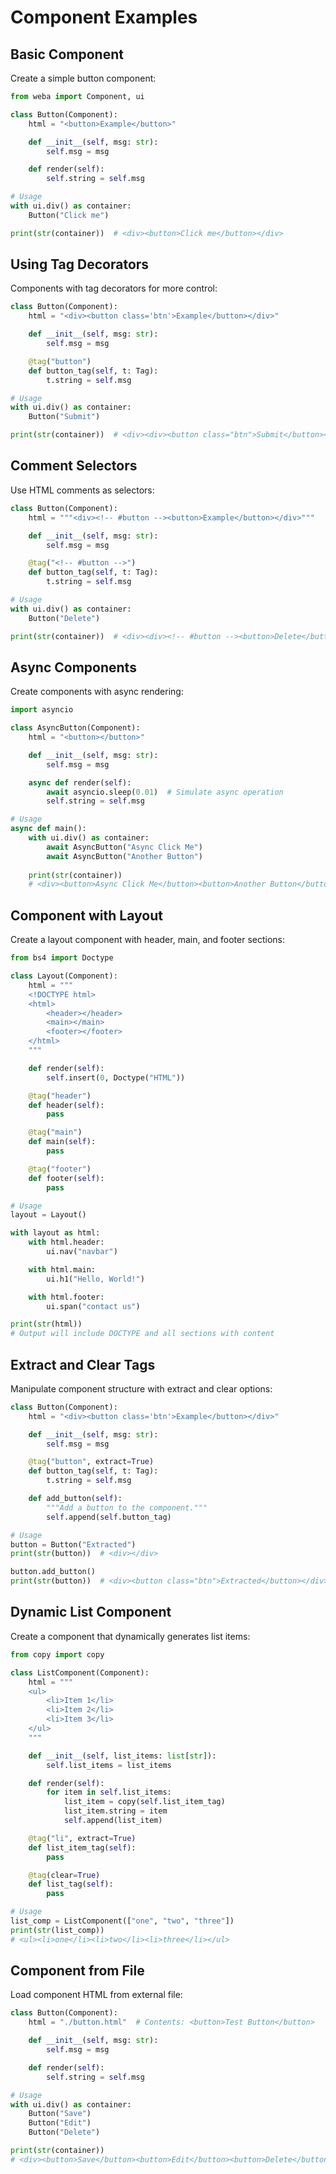 # Component Examples

## Basic Component

Create a simple button component:

```python
from weba import Component, ui

class Button(Component):
    html = "<button>Example</button>"

    def __init__(self, msg: str):
        self.msg = msg

    def render(self):
        self.string = self.msg

# Usage
with ui.div() as container:
    Button("Click me")

print(str(container))  # <div><button>Click me</button></div>
```

## Using Tag Decorators

Components with tag decorators for more control:

```python
class Button(Component):
    html = "<div><button class='btn'>Example</button></div>"

    def __init__(self, msg: str):
        self.msg = msg

    @tag("button")
    def button_tag(self, t: Tag):
        t.string = self.msg

# Usage
with ui.div() as container:
    Button("Submit")

print(str(container))  # <div><div><button class="btn">Submit</button></div></div>
```

## Comment Selectors

Use HTML comments as selectors:

```python
class Button(Component):
    html = """<div><!-- #button --><button>Example</button></div>"""

    def __init__(self, msg: str):
        self.msg = msg

    @tag("<!-- #button -->")
    def button_tag(self, t: Tag):
        t.string = self.msg

# Usage
with ui.div() as container:
    Button("Delete")

print(str(container))  # <div><div><!-- #button --><button>Delete</button></div></div>
```

## Async Components

Create components with async rendering:

```python
import asyncio

class AsyncButton(Component):
    html = "<button></button>"

    def __init__(self, msg: str):
        self.msg = msg

    async def render(self):
        await asyncio.sleep(0.01)  # Simulate async operation
        self.string = self.msg

# Usage
async def main():
    with ui.div() as container:
        await AsyncButton("Async Click Me")
        await AsyncButton("Another Button")
    
    print(str(container))
    # <div><button>Async Click Me</button><button>Another Button</button></div>
```

## Component with Layout

Create a layout component with header, main, and footer sections:

```python
from bs4 import Doctype

class Layout(Component):
    html = """
    <!DOCTYPE html>
    <html>
        <header></header>
        <main></main>
        <footer></footer>
    </html>
    """

    def render(self):
        self.insert(0, Doctype("HTML"))

    @tag("header")
    def header(self):
        pass

    @tag("main")
    def main(self):
        pass

    @tag("footer")
    def footer(self):
        pass

# Usage
layout = Layout()

with layout as html:
    with html.header:
        ui.nav("navbar")

    with html.main:
        ui.h1("Hello, World!")

    with html.footer:
        ui.span("contact us")

print(str(html))
# Output will include DOCTYPE and all sections with content
```

## Extract and Clear Tags

Manipulate component structure with extract and clear options:

```python
class Button(Component):
    html = "<div><button class='btn'>Example</button></div>"

    def __init__(self, msg: str):
        self.msg = msg

    @tag("button", extract=True)
    def button_tag(self, t: Tag):
        t.string = self.msg

    def add_button(self):
        """Add a button to the component."""
        self.append(self.button_tag)

# Usage
button = Button("Extracted")
print(str(button))  # <div></div>

button.add_button()
print(str(button))  # <div><button class="btn">Extracted</button></div>
```

## Dynamic List Component

Create a component that dynamically generates list items:

```python
from copy import copy

class ListComponent(Component):
    html = """
    <ul>
        <li>Item 1</li>
        <li>Item 2</li>
        <li>Item 3</li>
    </ul>
    """

    def __init__(self, list_items: list[str]):
        self.list_items = list_items

    def render(self):
        for item in self.list_items:
            list_item = copy(self.list_item_tag)
            list_item.string = item
            self.append(list_item)

    @tag("li", extract=True)
    def list_item_tag(self):
        pass

    @tag(clear=True)
    def list_tag(self):
        pass

# Usage
list_comp = ListComponent(["one", "two", "three"])
print(str(list_comp))
# <ul><li>one</li><li>two</li><li>three</li></ul>
```

## Component from File

Load component HTML from external file:

```python
class Button(Component):
    html = "./button.html"  # Contents: <button>Test Button</button>

    def __init__(self, msg: str):
        self.msg = msg

    def render(self):
        self.string = self.msg

# Usage
with ui.div() as container:
    Button("Save")
    Button("Edit")
    Button("Delete")

print(str(container))
# <div><button>Save</button><button>Edit</button><button>Delete</button></div>
```
